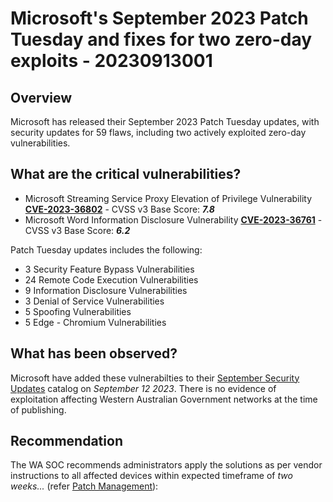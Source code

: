 # Microsoft's September 2023 Patch Tuesday and fixes for two zero-day exploits  - 20230913001

## Overview

Microsoft has released their September 2023 Patch Tuesday updates, with security updates for 59 flaws, including two actively exploited zero-day vulnerabilities. 

## What are the critical vulnerabilities?

- Microsoft Streaming Service Proxy Elevation of Privilege Vulnerability [**CVE-2023-36802**](https://msrc.microsoft.com/update-guide/vulnerability/CVE-2023-36802) - CVSS v3 Base Score: ***7.8***
- Microsoft Word Information Disclosure Vulnerability [**CVE-2023-36761**](https://msrc.microsoft.com/update-guide/vulnerability/CVE-2023-36761) - CVSS v3 Base Score: ***6.2***

Patch Tuesday updates includes the following:
- 3 Security Feature Bypass Vulnerabilities
- 24 Remote Code Execution Vulnerabilities
- 9 Information Disclosure Vulnerabilities
- 3 Denial of Service Vulnerabilities
- 5 Spoofing Vulnerabilities
- 5 Edge - Chromium Vulnerabilities

## What has been observed?

Microsoft have added these vulnerabilties to their [September Security Updates](https://msrc.microsoft.com/update-guide/releaseNote/2023-Sep) catalog on *September 12 2023*. There is no evidence of exploitation affecting Western Australian Government networks at the time of publishing.

## Recommendation

The WA SOC recommends administrators apply the solutions as per vendor instructions to all affected devices within expected timeframe of *two weeks...* (refer [Patch Management](../guidelines/patch-management.md)):
